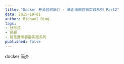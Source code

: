 ```yaml
---
title: "Docker 开源容器简介 - 暴走漫画容器实践系列 Part2"
date: 2015-10-01
author: Michael Ding
tags:
- 分布式
- 容器
- 暴走漫画容器实践系列
published: false
---
```


docker 简介
